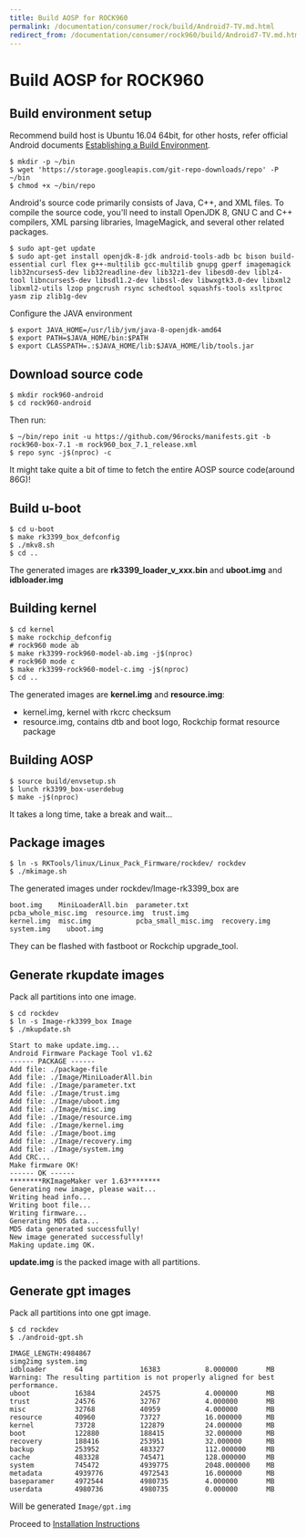 ```yaml
---
title: Build AOSP for ROCK960
permalink: /documentation/consumer/rock/build/Android7-TV.md.html
redirect_from: /documentation/consumer/rock960/build/Android7-TV.md.html
---
```


# Build AOSP for ROCK960

## Build environment setup

Recommend build host is Ubuntu 16.04 64bit, for other hosts, refer official Android documents [Establishing a Build Environment](https://source.android.com/setup/build/initializing).


```shell
$ mkdir -p ~/bin
$ wget 'https://storage.googleapis.com/git-repo-downloads/repo' -P ~/bin
$ chmod +x ~/bin/repo
```

Android's source code primarily consists of Java, C++, and XML files. To compile the source code, you'll need to install OpenJDK 8, GNU C and C++ compilers, XML parsing libraries, ImageMagick, and several other related packages.


```shell
$ sudo apt-get update
$ sudo apt-get install openjdk-8-jdk android-tools-adb bc bison build-essential curl flex g++-multilib gcc-multilib gnupg gperf imagemagick lib32ncurses5-dev lib32readline-dev lib32z1-dev libesd0-dev liblz4-tool libncurses5-dev libsdl1.2-dev libssl-dev libwxgtk3.0-dev libxml2 libxml2-utils lzop pngcrush rsync schedtool squashfs-tools xsltproc yasm zip zlib1g-dev
```

Configure the JAVA environment

```shell
$ export JAVA_HOME=/usr/lib/jvm/java-8-openjdk-amd64
$ export PATH=$JAVA_HOME/bin:$PATH
$ export CLASSPATH=.:$JAVA_HOME/lib:$JAVA_HOME/lib/tools.jar
```

## Download source code

```shell
$ mkdir rock960-android
$ cd rock960-android
```
Then run:

```shell
$ ~/bin/repo init -u https://github.com/96rocks/manifests.git -b rock960-box-7.1 -m rock960_box_7.1_release.xml
$ repo sync -j$(nproc) -c
```
It might take quite a bit of time to fetch the entire AOSP source code(around 86G)!

## Build u-boot

```shell
$ cd u-boot
$ make rk3399_box_defconfig
$ ./mkv8.sh
$ cd ..
```

The generated images are **rk3399_loader_v_xxx.bin** and **uboot.img** and **idbloader.img**

## Building kernel

```shell
$ cd kernel
$ make rockchip_defconfig
# rock960 mode ab
$ make rk3399-rock960-model-ab.img -j$(nproc)
# rock960 mode c
$ make rk3399-rock960-model-c.img -j$(nproc)
$ cd ..
```

The generated images are **kernel.img** and **resource.img**:

- kernel.img, kernel with rkcrc checksum
- resource.img, contains dtb and boot logo, Rockchip format resource package

## Building AOSP

```shell
$ source build/envsetup.sh
$ lunch rk3399_box-userdebug
$ make -j$(nproc)
```

It takes a long time, take a break and wait...


## Package images

```shell
$ ln -s RKTools/linux/Linux_Pack_Firmware/rockdev/ rockdev
$ ./mkimage.sh
```

The generated images under rockdev/Image-rk3399_box are

    boot.img    MiniLoaderAll.bin  parameter.txt        pcba_whole_misc.img  resource.img  trust.img
    kernel.img  misc.img           pcba_small_misc.img  recovery.img         system.img    uboot.img

They can be flashed with fastboot or Rockchip upgrade_tool.

## Generate rkupdate images

Pack all partitions into one image.

```shell
$ cd rockdev
$ ln -s Image-rk3399_box Image
$ ./mkupdate.sh
```

    Start to make update.img...
    Android Firmware Package Tool v1.62
    ------ PACKAGE ------
    Add file: ./package-file
    Add file: ./Image/MiniLoaderAll.bin
    Add file: ./Image/parameter.txt
    Add file: ./Image/trust.img
    Add file: ./Image/uboot.img
    Add file: ./Image/misc.img
    Add file: ./Image/resource.img
    Add file: ./Image/kernel.img
    Add file: ./Image/boot.img
    Add file: ./Image/recovery.img
    Add file: ./Image/system.img
    Add CRC...
    Make firmware OK!
    ------ OK ------
    ********RKImageMaker ver 1.63********
    Generating new image, please wait...
    Writing head info...
    Writing boot file...
    Writing firmware...
    Generating MD5 data...
    MD5 data generated successfully!
    New image generated successfully!
    Making update.img OK.

**update.img** is the packed image with all partitions.

## Generate gpt images
Pack all partitions into one gpt image.
```shell
$ cd rockdev
$ ./android-gpt.sh
```
    IMAGE_LENGTH:4984867
    simg2img system.img
    idbloader       64              16383           8.000000       MB
    Warning: The resulting partition is not properly aligned for best performance.
    uboot           16384           24575           4.000000       MB
    trust           24576           32767           4.000000       MB
    misc            32768           40959           4.000000       MB
    resource        40960           73727           16.000000      MB
    kernel          73728           122879          24.000000      MB
    boot            122880          188415          32.000000      MB
    recovery        188416          253951          32.000000      MB
    backup          253952          483327          112.000000     MB
    cache           483328          745471          128.000000     MB
    system          745472          4939775         2048.000000    MB
    metadata        4939776         4972543         16.000000      MB
    baseparamer     4972544         4980735         4.000000       MB
    userdata        4980736         4980735         0.000000       MB

Will be generated `Image/gpt.img`

Proceed to [Installation Instructions](../installation)
